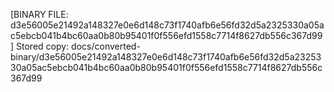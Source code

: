[BINARY FILE: d3e56005e21492a148327e0e6d148c73f1740afb6e56fd32d5a2325330a05ac5ebcb041b4bc60aa0b80b95401f0f556efd1558c7714f8627db556c367d99]
Stored copy: docs/converted-binary/d3e56005e21492a148327e0e6d148c73f1740afb6e56fd32d5a2325330a05ac5ebcb041b4bc60aa0b80b95401f0f556efd1558c7714f8627db556c367d99
